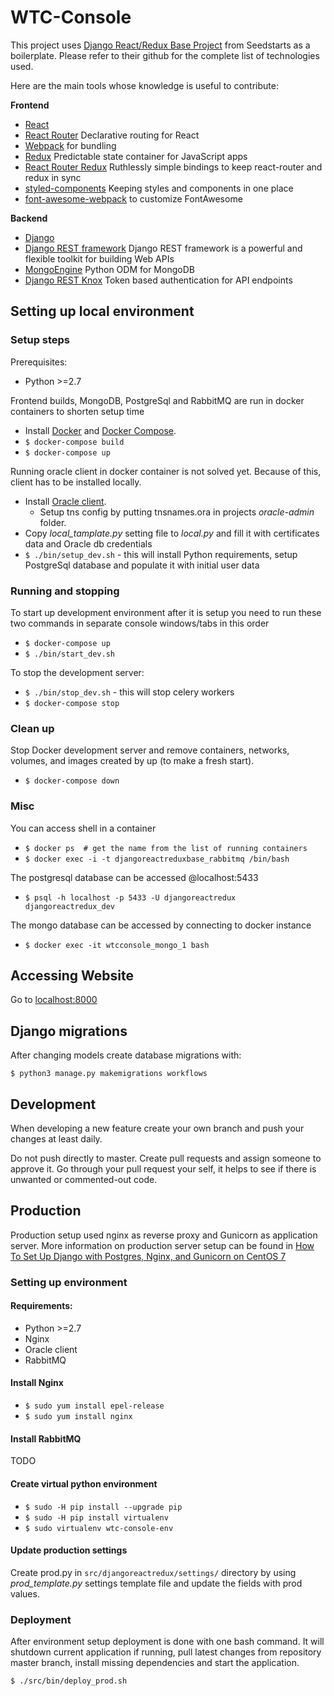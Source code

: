 # WTC-Console

This project uses [Django React/Redux Base Project](https://github.com/Seedstars/django-react-redux-base) from Seedstarts as a boilerplate. Please refer to their github for the complete list of technologies used.


Here are the main tools whose knowledge is useful to contribute:

**Frontend**

* [React](https://github.com/facebook/react)
* [React Router](https://github.com/ReactTraining/react-router) Declarative routing for React
* [Webpack](http://webpack.github.io) for bundling
* [Redux](https://github.com/reactjs/redux) Predictable state container for JavaScript apps 
* [React Router Redux](https://github.com/reactjs/react-router-redux) Ruthlessly simple bindings to keep react-router and redux in sync
* [styled-components](https://github.com/styled-components/styled-components) Keeping styles and components in one place
* [font-awesome-webpack](https://github.com/gowravshekar/font-awesome-webpack) to customize FontAwesome

**Backend**

* [Django](https://www.djangoproject.com/)
* [Django REST framework](http://www.django-rest-framework.org/) Django REST framework is a powerful and flexible toolkit for building Web APIs
* [MongoEngine](https://github.com/MongoEngine/mongoengine) Python ODM for MongoDB
* [Django REST Knox](https://github.com/James1345/django-rest-knox) Token based authentication for API endpoints


## Setting up local environment

### Setup steps

Prerequisites:
* Python >=2.7

Frontend builds, MongoDB, PostgreSql and RabbitMQ are run in docker containers to shorten setup time

* Install [Docker](https://www.docker.com/products/overview) and [Docker Compose](https://docs.docker.com/compose/install/).
* `$ docker-compose build`
* `$ docker-compose up`

Running oracle client in docker container is not solved yet. Because of this, client has to be installed locally.

* Install [Oracle client](https://www.oracle.com/downloads/index.html).
    * Setup tns config by putting tnsnames.ora in projects _oracle-admin_ folder.
* Copy _local_tamplate.py_ setting file to _local.py_ and fill it with certificates data and Oracle db credentials
* `$ ./bin/setup_dev.sh` - this will install Python requirements, setup PostgreSql database and populate it with initial user data

### Running and stopping

To start up development environment after it is setup you need to run these two commands in separate console windows/tabs in this order

* `$ docker-compose up`
* `$ ./bin/start_dev.sh`

To stop the development server:

* `$ ./bin/stop_dev.sh` - this will stop celery workers
* `$ docker-compose stop`

### Clean up

Stop Docker development server and remove containers, networks, volumes, and images created by up (to make a fresh start).

* `$ docker-compose down`

### Misc

You can access shell in a container

* `$ docker ps  # get the name from the list of running containers`
* `$ docker exec -i -t djangoreactreduxbase_rabbitmq /bin/bash`

The postgresql database can be accessed @localhost:5433

* `$ psql -h localhost -p 5433 -U djangoreactredux djangoreactredux_dev`

The mongo database can be accessed by connecting to docker instance

* `$ docker exec -it wtcconsole_mongo_1 bash`

## Accessing Website

Go to [localhost:8000](http://localhost:8000)


## Django migrations

After changing models create database migrations with:

`$ python3 manage.py makemigrations workflows`

## Development

When developing a new feature create your own branch and push your changes at least daily.

Do not push directly to master. Create pull requests and assign someone to approve it. Go through your pull request your self, it helps to see if there is unwanted or commented-out code.

## Production

Production setup used nginx as reverse proxy and Gunicorn as application server.
More information on production server setup can be found in [How To Set Up Django with Postgres, Nginx, and Gunicorn on CentOS 7](https://www.digitalocean.com/community/tutorials/how-to-set-up-django-with-postgres-nginx-and-gunicorn-on-centos-7#create-a-gunicorn-systemd-service-file) 

### Setting up environment

#### Requirements:
- Python >=2.7
- Nginx
- Oracle client
- RabbitMQ

#### Install Nginx

* `$ sudo yum install epel-release`
* `$ sudo yum install nginx`

#### Install RabbitMQ

TODO

#### Create virtual python environment

* `$ sudo -H pip install --upgrade pip`
* `$ sudo -H pip install virtualenv`
* `$ sudo virtualenv wtc-console-env`

#### Update production settings

Create prod.py in `src/djangoreactredux/settings/` directory by using _prod_template.py_ settings template file and update the fields with prod values.

### Deployment

After environment setup deployment is done with one bash command. It will shutdown current application if running, pull latest changes from repository master branch, install missing dependencies and start the application.

`$ ./src/bin/deploy_prod.sh`
